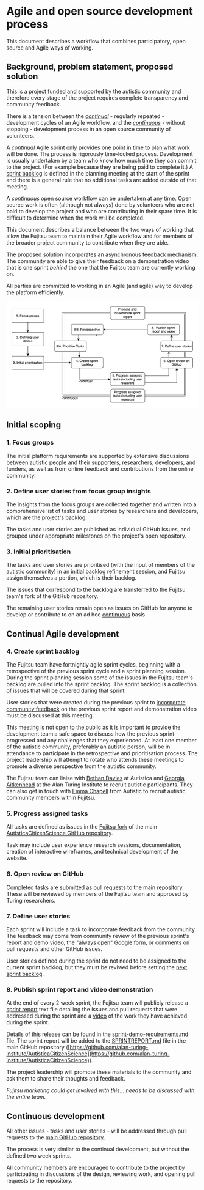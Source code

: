 # Agile and open source development process

This document describes a workflow that combines participatory, open source and Agile ways of working.

## Background, problem statement, proposed solution

This is a project funded and supported by the autistic community and therefore every stage of the project requires complete transparency and community feedback.

There is a tension between the [*continual*](https://en.wiktionary.org/wiki/continual) - regularly repeated - development cycles of an Agile workflow, and the [*continuous*](https://en.wiktionary.org/wiki/continuous) - without stopping - development process in an open source community of volunteers.

A *continual* Agile sprint only provides one point in time to plan what work will be done.
The process is rigorously time-locked process.
Development is usually undertaken by a team who know how much time they can commit to the project.
(For example because they are being paid to complete it.)
A [sprint backlog](https://www.mountaingoatsoftware.com/agile/scrum/scrum-tools/sprint-backlog) is defined in the planning meeting at the start of the sprint and there is a general rule that no additional tasks are added outside of that meeting.

A *continuous* open source workflow can be undertaken at any time.
Open source work is often (although not always) done by volunteers who are not paid to develop the project and who are contributing in their spare time.
It is difficult to determine when the work will be completed.

This document describes a balance between the two ways of working that allow the Fujitsu team to maintain their Agile workflow and for members of the broader project community to contribute when they are able.

The proposed solution incorporates an asynchronous feedback mechanism.
The community are able to give their feedback on a demonstration video that is one sprint _behind_ the one that the Fujitsu team are currently working on.

All parties are committed to working in an Agile (and agile) way to develop the platform efficiently.

![workflow diagram illustrating the steps in the process for continual and continous development](/images/agile-opensource-workflow.png)

## Initial scoping

### 1. Focus groups

The initial platform requirements are supported by extensive discussions between autistic people and their supporters, researchers, developers, and funders, as well as from online feedback and contributions from the online community.

### 2. Define user stories from focus group insights

The insights from the focus groups are collected together and written into a comprehensive list of tasks and user stories by researchers and developers, which are the project's backlog.

The tasks and user stories are published as individual GitHub issues, and grouped under appropriate milestones on the project's open repository.

### 3. Initial prioritisation

The tasks and user stories are prioritised (with the input of members of the autistic community) in an initial backlog refinement session, and Fujitsu assign themselves a portion, which is their backlog.

The issues that correspond to the backlog are transferred to the Fujitsu team's fork of the GitHub repository.

The remaining user stories remain open as issues on GitHub for anyone to develop or contribute to on an ad hoc [continuous](#continuous-development) basis.

## Continual Agile development

### 4. Create sprint backlog

The Fujitsu team have fortnightly agile sprint cycles, beginning with a retrospective of the previous sprint cycle and a sprint planning session.
During the sprint planning session some of the issues in the Fujitsu team's backlog are pulled into the sprint backlog.
The sprint backlog is a collection of issues that will be covered during that sprint.

User stories that were created during the previous sprint to [incorporate community feedback](#define-user-stories) on the previous sprint report and demonstration video must be discussed at this meeting.

This meeting is not open to the public as it is important to provide the development team a safe space to discuss how the previous sprint progressed and any challenges that they experienced.
At least one member of the autistic community, preferably an autistic person, will be in attendance to participate in the retrospective and prioritisation process.
The project leadership will attempt to rotate who attends these meetings to promote a diverse perspective from the autistic community.

The Fujitsu team can liaise with [Bethan Davies](mailto:Bethan.Davies@autistica.org.uk) at Autistica and [Georgia Aitkenhead](mailto:gaitkenhead@turing.ac.uk) at the Alan Turing Institute to recruit autistic participants.
They can also get in touch with [Emma Chapell](mailto:emma.chappell@autistica.org.uk) from Autistic to recruit autistic community members within Fujitsu. 

### 5. Progress assigned tasks

All tasks are defined as issues in the [Fujitsu fork](https://github.com/fjAutisticaCitizenScience/AutisticaCitizenScience) of the main [AutisticaCitizenScience GitHub repository](https://github.com/alan-turing-institute/AutisticaCitizenScience).

Task may include user experience research sessions, documentation, creation of interactive wireframes, and technical development of the website.

### 6. Open review on GitHub

Completed tasks are submitted as pull requests to the main repository.
These will be reviewed by members of the Fujitsu team and approved by Turing researchers.

### 7. Define user stories

Each sprint will include a task to incorporate feedback from the community.
The feedback may come from community review of the previous sprint's report and demo video, the ["always open" Google form](https://bit.ly/AutisticaTuringCitSciForm), or comments on pull requests and other GitHub issues.

User stories defined during the sprint do not need to be assigned to the current sprint backlog, but they must be reviwed before setting the [next sprint backlog](#create-sprint-backlog).

### 8. Publish sprint report and video demonstration

At the end of every 2 week sprint, the Fujitsu team will publicly release a [sprint report](#sprint-report) text file detailing the issues and pull requests that were addressed during the sprint and a [video](#video) of the work they have achieved during the sprint.

Details of this release can be found in the [sprint-demo-requirements.md](project-management/sprint-demo-requirements.md) file.
The sprint report will be added to the [SPRINTREPORT.md](SPRINTREPORT.md) file in the main GitHub repository ([https://github.com/alan-turing-institute/AutisticaCitizenScience](https://github.com/alan-turing-institute/AutisticaCitizenScience)).

The project leadership will promote these materials to the community and ask them to share their thoughts and feedback.

*Fujitsu marketing could get involved with this... needs to be discussed with the entire team.*

## Continuous development

All other issues - tasks and user stories - will be addressed through pull requests to the [main GitHub repository](https://github.com/alan-turing-institute/AutisticaCitizenScience).

The process is very similar to the continual development, but without the defined two week sprints.

All community members are encouraged to contribute to the project by participating in discussions of the design, reviewing work, and opening pull requests to the repository.
